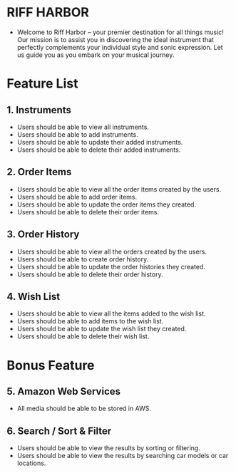 # RIFF HARBOR
  - Welcome to Riff Harbor – your premier destination for all things music! Our mission is to assist you in discovering the ideal instrument that perfectly complements your individual style and sonic expression. Let us guide you as you embark on your musical journey.

# Feature List
## 1. Instruments
* Users should be able to view all instruments.
* Users should be able to add instruments.
* Users should be able to update their added instruments.
* Users should be able to delete their added instruments.

## 2. Order Items
* Users should be able to view all the order items created by the users.
* Users should be able to add order items.
* Users should be able to update the order items they created.
* Users should be able to delete their order items.

## 3. Order History
* Users should be able to view all the orders created by the users.
* Users should be able to create order history.
* Users should be able to update the order histories they created.
* Users should be able to delete their order history.

## 4. Wish List
* Users should be able to view all the items added to the wish list.
* Users should be able to add items to the wish list.
* Users should be able to update the wish list they created.
* Users should be able to delete their wish list.


# Bonus Feature
## 5. Amazon Web Services
* All media should be able to be stored in AWS.


## 6. Search / Sort & Filter
* Users should be able to view the results by sorting or filtering.
* Users should be able to view the results by searching car models or car locations.